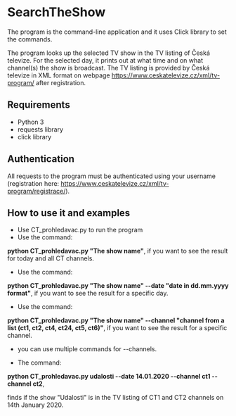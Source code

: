 # SearchTheShow

The program is the command-line application and it uses Click library to set the commands.

The program looks up the selected TV show in the TV listing of Česká televize.
For the selected day, it prints out at what time and on what channel(s) the show is broadcast.
The TV listing is provided by Česká televize in XML format on webpage https://www.ceskatelevize.cz/xml/tv-program/
after registration.

## Requirements
* Python 3
* requests library
* click library

## Authentication
All requests to the program must be authenticated using your username (registration here:
https://www.ceskatelevize.cz/xml/tv-program/registrace/).

## How to use it and examples
* Use CT_prohledavac.py to run the program
* Use the command:

 **python CT_prohledavac.py "The show name"**, if you want to see the result for today and all CT channels.

* Use the command:

 **python CT_prohledavac.py "The show name" --date "date in dd.mm.yyyy format"**, if you want to see the result for a specific day.
 
* Use the command:

 **python CT_prohledavac.py "The show name" --channel "channel from a list (ct1, ct2, ct4, ct24, ct5, ct6)"**,
 if you want to see the result for a specific channel.
 
 * you can use multiple commands for --channels.
 
 * The command:
 
 **python CT_prohledavac.py udalosti --date 14.01.2020 --channel ct1 --channel ct2**,
 
 finds if the show "Udalosti" is in the TV listing of CT1 and CT2 channels on 14th January 2020.
 
 
